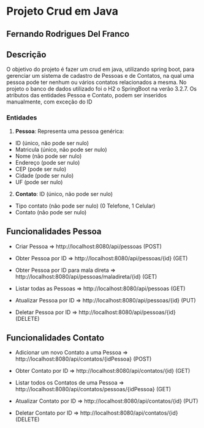 # Projeto Crud em Java

## Fernando Rodrigues Del Franco

## Descrição

O objetivo do projeto é fazer um crud em java, utilizando spring boot, para gerenciar um sistema de cadastro de Pessoas e de Contatos, na qual uma pessoa pode ter nenhum ou vários contatos relacionados a mesma. No projeto o banco de dados utilizado foi o H2 o SpringBoot na verão 3.2.7. Os atributos das entidades Pessoa e Contato, podem ser inseridos manualmente, com exceção do ID

### Entidades

1. **Pessoa**: Representa uma pessoa genérica:
- ID (único, não pode ser nulo) 
- Matricula (único, não pode ser nulo)
- Nome (não pode ser nulo) 
- Endereço (pode ser nulo) 
- CEP (pode ser nulo) 
- Cidade (pode ser nulo) 
- UF (pode ser nulo) 

2. **Contato**: ID (único, não pode ser nulo) 
- Tipo contato (não pode ser nulo)  (0 Telefone, 1 Celular) 
- Contato (não pode ser nulo)
## Funcionalidades Pessoa

- Criar Pessoa => http://localhost:8080/api/pessoas (POST)

- Obter Pessoa por ID => http://localhost:8080/api/pessoas/{id} (GET)

- Obter Pessoa por ID para mala direta => http://localhost:8080/api/pessoas/maladireta/{id} (GET)

- Listar todas as Pessoas => http://localhost:8080/api/pessoas (GET)

- Atualizar Pessoa por ID  => http://localhost:8080/api/pessoas/{id} (PUT)

- Deletar Pessoa por ID  => http://localhost:8080/api/pessoas/{id} (DELETE)

## Funcionalidades Contato

- Adicionar um novo Contato a uma Pessoa => http://localhost:8080/api/contatos/{idPessoa} (POST)

- Obter Contato por ID => http://localhost:8080/api/contatos/{id} (GET)

- Listar todos os Contatos de uma Pessoa => http://localhost:8080/api/contatos/pessoas/{idPessoa} (GET)

- Atualizar Contato por ID => http://localhost:8080/api/contatos/{id} (PUT)

- Deletar Contato por ID => http://localhost:8080/api/contatos/{id} (DELETE) 


